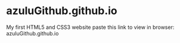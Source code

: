 # azuluGithub.github.io
My first HTML5 and CSS3 website
paste this link to view in browser: azuluGithub.github.io
